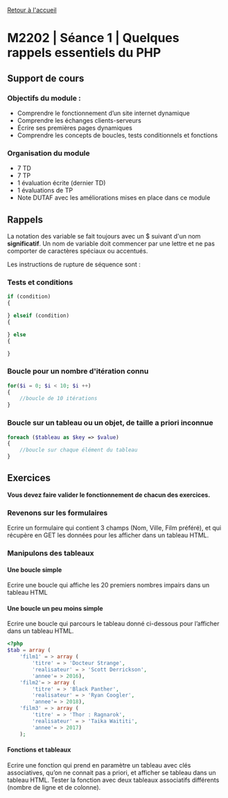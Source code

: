 [Retour à l'accueil](README.md)

# M2202 | Séance 1 | Quelques rappels essentiels du PHP

## Support de cours

### Objectifs du module :
* Comprendre le fonctionnement d’un site internet dynamique 
* Comprendre les échanges clients-serveurs
* Écrire ses premières pages dynamiques
* Comprendre les concepts de boucles, tests conditionnels et fonctions

### Organisation du module
* 7 TD
* 7 TP
* 1 évaluation écrite (dernier TD) 
* 1 évaluations de TP
* Note DUTAF avec les améliorations mises en place dans ce module

## Rappels

La notation des variable se fait toujours avec un $ suivant d'un nom **significatif**. Un nom de variable doit commencer par une lettre et ne pas comporter de caractères spéciaux ou accentués.

Les instructions de rupture de séquence sont :

### Tests et conditions
````php
if (condition) 
{

} elseif (condition)
{

} else
{

}
````

### Boucle pour un nombre d'itération connu

````php
for($i = 0; $i < 10; $i ++)
{
    //boucle de 10 itérations
}
````

### Boucle sur un tableau ou un objet, de taille a priori inconnue

````php
foreach ($tableau as $key => $value)
{
    //boucle sur chaque élément du tableau
}
````

## Exercices

**Vous devez faire valider le fonctionnement de chacun des exercices.**

### Revenons sur les formulaires

Ecrire un formulaire qui contient 3 champs (Nom, Ville, Film préféré), et qui récupère en GET les données pour les afficher dans un tableau HTML.

### Manipulons des tableaux

#### Une boucle simple

Ecrire une boucle qui affiche les 20 premiers nombres impairs dans un tableau HTML

#### Une boucle un peu moins simple

Ecrire une boucle qui parcours le tableau donné ci-dessous pour l’afficher dans un tableau HTML.

````php
<?php
$tab = array (
    'film1' = > array (
        'titre' = > 'Docteur Strange',
        'realisateur' = > 'Scott Derrickson',
        'annee'= > 2016),
    'film2'= > array (
        'titre' = > 'Black Panther',
        'realisateur' = > 'Ryan Coogler',
        'annee'= > 2018),
    'film3' = > array (
        'titre' = > 'Thor : Ragnarok',
        'realisateur' = > 'Taika Waititi',
        'annee'= > 2017)
    );
````

#### Fonctions et tableaux

Ecrire une fonction qui prend en paramètre un tableau avec clés associatives, qu’on ne connait pas a priori, et afficher se tableau dans un tableau HTML. Tester la fonction avec deux tableaux associatifs différents (nombre de ligne et de colonne).
